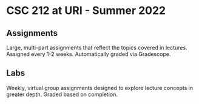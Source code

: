 # CSC 212 at URI - Summer 2022

## Assignments
Large, multi-part assignments that reflect the topics covered in lectures. Assigned every 1-2 weeks. Automatically graded via Gradescope.

## Labs
Weekly, virtual group assignments designed to explore lecture concepts in greater depth. Graded based on completion.
